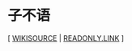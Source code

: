 # 子不语

[ [WIKISOURCE](https://zh.wikisource.org/zh-hans/子不语)
| [READONLY.LINK](https://readonly.link/books/https://books.readonly.link/袁枚/子不语/book.json) ]
